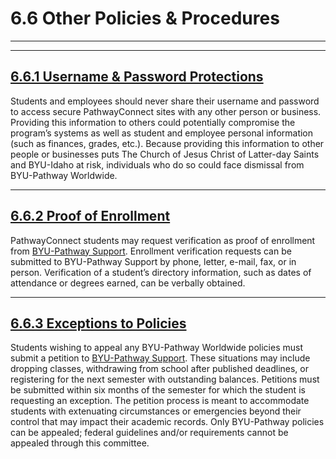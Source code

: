 
6\.6 Other Policies \& Procedures
=================================




---









---




[6\.6\.1 Username \& Password Protections](#6-6-1-username-password-protections)
--------------------------------------------------------------------------------




Students and employees should never share their username and password to access secure PathwayConnect sites with any other person or business. Providing this information to others could potentially compromise the program’s systems as well as student and employee personal information (such as finances, grades, etc.). Because providing this information to other people or businesses puts The Church of Jesus Christ of Latter\-day Saints and BYU\-Idaho at risk, individuals who do so could face dismissal from BYU\-Pathway Worldwide.








---




[6\.6\.2 Proof of Enrollment](#6-6-2-proof-of-enrollment)
---------------------------------------------------------




PathwayConnect students may request verification as proof of enrollment from [BYU\-Pathway Support](https://www.byupathway.org/help/contact-us). Enrollment verification requests can be submitted to BYU\-Pathway Support by phone, letter, e\-mail, fax, or in person. Verification of a student’s directory information, such as dates of attendance or degrees earned, can be verbally obtained.








---




[6\.6\.3 Exceptions to Policies](#6-6-3-exceptions-to-policies)
---------------------------------------------------------------




Students wishing to appeal any BYU\-Pathway Worldwide policies must submit a petition to [BYU\-Pathway Support](https://www.byupathway.org/help/contact-us). These situations may include dropping classes, withdrawing from school after published deadlines, or registering for the next semester with outstanding balances. Petitions must be submitted within six months of the semester for which the student is requesting an exception. The petition process is meant to accommodate students with extenuating circumstances or emergencies beyond their control that may impact their academic records. Only BYU\-Pathway policies can be appealed; federal guidelines and/or requirements cannot be appealed through this committee.







